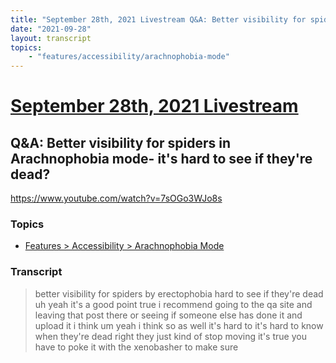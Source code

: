 ```yaml
---
title: "September 28th, 2021 Livestream Q&A: Better visibility for spiders in Arachnophobia mode- it's hard to see if they're dead?"
date: "2021-09-28"
layout: transcript
topics:
    - "features/accessibility/arachnophobia-mode"
---
```

# [September 28th, 2021 Livestream](../2021-09-28.md)
## Q&A: Better visibility for spiders in Arachnophobia mode- it's hard to see if they're dead?
https://www.youtube.com/watch?v=7sOGo3WJo8s

### Topics
* [Features > Accessibility > Arachnophobia Mode](../topics/features/accessibility/arachnophobia-mode.md)

### Transcript

> better visibility for spiders by erectophobia hard to see if they're dead uh yeah it's a good point true i recommend going to the qa site and leaving that post there or seeing if someone else has done it and upload it i think um yeah i think so as well it's hard to it's hard to know when they're dead right they just kind of stop moving it's true you have to poke it with the xenobasher to make sure
